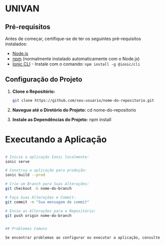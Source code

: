 # UNIVAN

## Pré-requisitos

Antes de começar, certifique-se de ter os seguintes pré-requisitos instalados:

- [Node.js](https://nodejs.org/)
- [npm](https://www.npmjs.com/) (normalmente instalado automaticamente com o Node.js)
- [Ionic CLI](https://ionicframework.com/docs/cli) - Instale com o comando: `npm install -g @ionic/cli`

## Configuração do Projeto

1. **Clone o Repositório:**

   ```bash
   git clone https://github.com/seu-usuario/nome-do-repositorio.git
   
2. **Navegue até o Diretório do Projeto:**
     cd nome-do-repositorio

3. **Instale as Dependências do Projeto:**
    npm install

# Executando a Aplicação

```bash

# Inicie a aplicação Ionic localmente:
ionic serve

# Construa a aplicação para produção:
ionic build --prod

# Crie um Branch para Suas Alterações:
git checkout -b nome-do-branch

# Faça Suas Alterações e Commit:
git commit -m "Sua mensagem de commit"

# Envie as Alterações para o Repositório:
git push origin nome-do-branch


## Problemas Comuns

Se encontrar problemas ao configurar ou executar a aplicação, consulte a documentação oficial do Ionic ou procure ajuda na comunidade Ionic.

